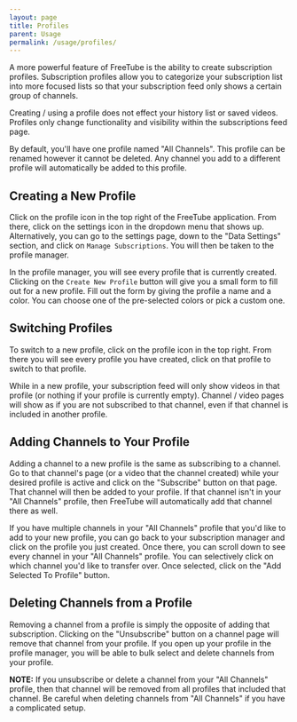```yaml
---
layout: page
title: Profiles
parent: Usage
permalink: /usage/profiles/
---
```


A more powerful feature of FreeTube is the ability to create subscription profiles. Subscription profiles allow you to categorize your subscription list into more focused lists so that your subscription feed only shows a certain group of channels.

Creating / using a profile does not effect your history list or saved videos. Profiles only change functionality and visibility within the subscriptions feed page.

By default, you'll have one profile named "All Channels". This profile can be renamed however it cannot be deleted. Any channel you add to a different profile will automatically be added to this profile.

## Creating a New Profile

Click on the profile icon in the top right of the FreeTube application. From there, click on the settings icon in the dropdown menu that shows up. Alternatively, you can go to the settings page, down to the "Data Settings" section, and click on `Manage Subscriptions`. You will then be taken to the profile manager.

In the profile manager, you will see every profile that is currently created. Clicking on the `Create New Profile` button will give you a small form to fill out for a new profile. Fill out the form by giving the profile a name and a color. You can choose one of the pre-selected colors or pick a custom one.

## Switching Profiles

To switch to a new profile, click on the profile icon in the top right. From there you will see every profile you have created, click on that profile to switch to that profile.

While in a new profile, your subscription feed will only show videos in that profile (or nothing if your profile is currently empty). Channel / video pages will show as if you are not subscribed to that channel, even if that channel is included in another profile.

## Adding Channels to Your Profile

Adding a channel to a new profile is the same as subscribing to a channel. Go to that channel's page (or a video that the channel created) while your desired profile is active and click on the "Subscribe" button on that page. That channel will then be added to your profile. If that channel isn't in your "All Channels" profile, then FreeTube will automatically add that channel there as well.

If you have multiple channels in your "All Channels" profile that you'd like to add to your new profile, you can go back to your subscription manager and click on the profile you just created. Once there, you can scroll down to see every channel in your "All Channels" profile. You can selectively click on which channel you'd like to transfer over. Once selected, click on the "Add Selected To Profile" button.

## Deleting Channels from a Profile

Removing a channel from a profile is simply the opposite of adding that subscription. Clicking on the "Unsubscribe" button on a channel page will remove that channel from your profile. If you open up your profile in the profile manager, you will be able to bulk select and delete channels from your profile.

**NOTE:** If you unsubscribe or delete a channel from your "All Channels" profile, then that channel will be removed from all profiles that included that channel. Be careful when deleting channels from "All Channels" if you have a complicated setup.

